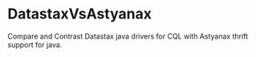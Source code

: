 # DatastaxVsAstyanax
Compare and Contrast Datastax java drivers for CQL with Astyanax thrift support for java. 
